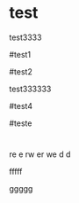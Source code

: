# test

test3333

#test1



#test2



test333333

#test4

#teste




#
re
e
rw
er
we
d
d



fffff


ggggg